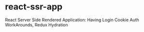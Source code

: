 # react-ssr-app
React Server Side Rendered Application: Having Login Cookie Auth WorkArounds, Redux Hydration 
